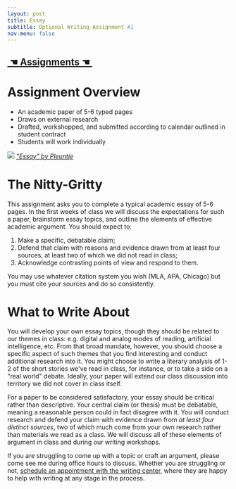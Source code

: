 ```yaml
---
layout: post
title: Essay
subtitle: Optional Writing Assignment #1
nav-menu: false
---
```


## [ ☚ Assignments ☚ ][1]

# Assignment Overview

+ An academic paper of 5-6 typed pages
+ Draws on external research
+ Drafted, workshopped, and submitted according to calendar outlined in student contract
+ Students will work individually 

![][image-1]
*["Essay" by Pleuntje][2]*


# The Nitty-Gritty

This assignment asks you to complete a typical academic essay of 5-6 pages. In the first weeks of class we will discuss the expectations for such a paper, brainstorm essay topics, and outline the elements of effective academic argument. You should expect to:

1. Make a specific, debatable claim;
2. Defend that claim with reasons and evidence drawn from at least four sources, at least two of which we did not read in class;
3. Acknowledge contrasting points of view and respond to them.

You may use whatever citation system you wish (MLA, APA, Chicago) but you must cite your sources and do so consistently.


# What to Write About

You will develop your own essay topics, though they should be related to our themes in class: e.g. digital and analog modes of reading, artificial intelligence, etc. From that broad mandate, however, you should choose a specific aspect of such themes that you find interesting and conduct additional research into it. You might choose to write a literary analysis of 1-2 of the short stories we've read in class, for instance, or to take a side on a "real world" debate. Ideally, your paper will extend our class discussion into territory we did not cover in class itself. 

For a paper to be considered satisfactory, your essay should be critical rather than descriptive. Your central claim (or thesis) must be debatable, meaning a reasonable person could in fact disagree with it. You will conduct research and defend your claim with evidence drawn from *at least four distinct sources*, two of which much come from your own research rather than materials we read as a class. We will discuss all of these elements of argument in class and during our writing workshops. 

If you are struggling to come up with a topic or craft an argument, please come see me during office hours to discuss. Whether you are struggling or not, [schedule an appointment with the writing center][3], where they are happy to help with writing at any stage in the process.

[1]:	/assignments.html
[2]:	https://flic.kr/p/6P9H6h
[3]:	http://www.northeastern.edu/writingcenter/

[image-1]:	https://c1.staticflickr.com/3/2551/3815358278_f26775e5fb_z.jpg